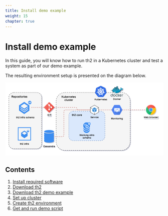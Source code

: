 ```yaml
---
title: Install demo example
weight: 15
chapter: true
---
```


# Install demo example

In this guide, you will know how to run th2 in a Kubernetes cluster and test a system as part of our demo example.

The resulting environment setup is presented on the diagram below.

![](images/Demo-cluster-components-full-schema.drawio.png) 

## Contents
1. [Install required software](requirements)
2. [Download th2](download-schema)
3. [Download th2 demo example](get-th2-demo)
4. [Set up cluster](set-up-cluster)
5. [Create th2 environment](create-env)
6. [Get and run demo script](demo-script)

